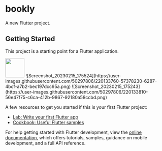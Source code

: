 # bookly

A new Flutter project.

## Getting Started

This project is a starting point for a Flutter application.

<img src="[http://url/image.png](https://user-images.githubusercontent.com/50297806/220133760-57378230-6287-4bcf-a7b2-bec197dcc95a.png)" height="60" width="60" >
![Screenshot_20230215_175524](https://user-images.githubusercontent.com/50297806/220133760-57378230-6287-4bcf-a7b2-bec197dcc95a.png)
![Screenshot_20230215_175243](https://user-images.githubusercontent.com/50297806/220133810-56e47f75-c6ca-412b-9867-92180a58ccbd.png)



A few resources to get you started if this is your first Flutter project:

- [Lab: Write your first Flutter app](https://docs.flutter.dev/get-started/codelab)
- [Cookbook: Useful Flutter samples](https://docs.flutter.dev/cookbook)

For help getting started with Flutter development, view the
[online documentation](https://docs.flutter.dev/), which offers tutorials,
samples, guidance on mobile development, and a full API reference.
